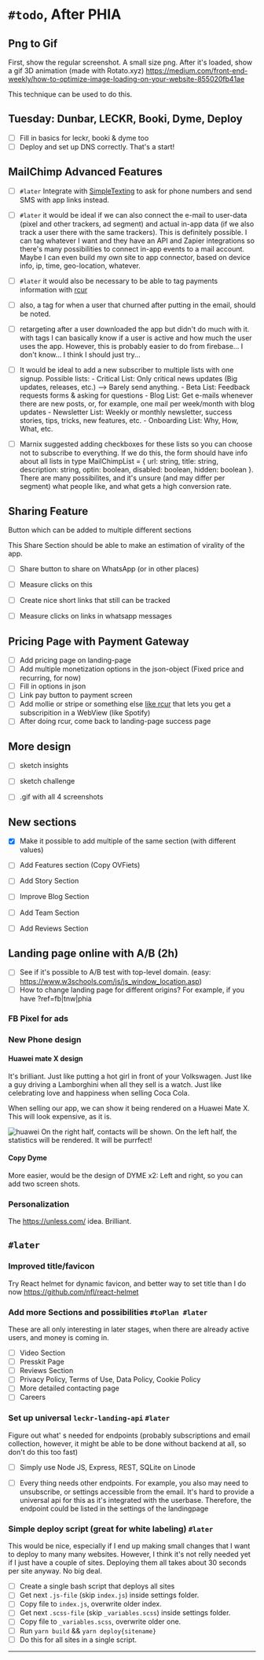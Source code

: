 
# `#todo`, After PHIA


## Png to Gif
First, show the regular screenshot. A small size png. 
After it's loaded, show a gif 3D animation (made with Rotato.xyz)
https://medium.com/front-end-weekly/how-to-optimize-image-loading-on-your-website-855020fb41ae

This technique can be used to do this. 


## Tuesday: Dunbar, LECKR, Booki, Dyme, Deploy


- [ ] Fill in basics for leckr, booki & dyme too
- [ ] Deploy and set up DNS correctly. That's a start!

## MailChimp Advanced Features 

- [ ] `#later` Integrate with [SimpleTexting](https://mailchimp.com/integrations/sms-and-text-message-marketing/) to ask for phone numbers and send SMS with app links instead.
- [ ] `#later` it would be ideal if we can also connect the e-mail to user-data (pixel and other trackers, ad segment) and actual in-app data (if we also track a user there with the same trackers). This is definitely possible. I can tag whatever I want and they have an API and Zapier integrations so there's many possibilities to connect in-app events to a mail account. Maybe I can even build my own site to app connector, based on device info, ip, time, geo-location, whatever. 
- [ ] `#later` it would also be necessary to be able to tag payments information with [rcur](https://rcur.nl)
- [ ] also, a tag for when a user that churned after putting in the email, should be noted. 
- [ ] retargeting after a user downloaded the app but didn't do much with it. with tags I can basically know if a user is active and how much the user uses the app. However, this is probably easier to do from firebase... I don't know... I think I should just try...

- [ ] It would be ideal to add a new subscriber to multiple lists with one signup. Possible lists:
        - Critical List: Only critical news updates (Big updates, releases, etc.) --> Barely send anything.
        - Beta List: Feedback requests forms & asking for questions
        - Blog List: Get e-mails whenever there are new posts, or, for example, one mail per week/month with blog updates
        - Newsletter List: Weekly or monthly newsletter, success stories, tips, tricks, new features, etc.
        - Onboarding List: Why, How, What, etc.

- [ ] Marnix suggested adding checkboxes for these lists so you can choose not to subscribe to everything. If we do this, the form should have info about all lists in type MailChimpList = { url: string, title: string, description: string, optin: boolean, disabled: boolean, hidden: boolean }. There are many possibilites, and it's unsure (and may differ per segment) what people like, and what gets a high conversion rate.

## Sharing Feature

Button which can be added to multiple different sections

This Share Section should be able to make an estimation of virality of the app.

- [ ] Share button to share on WhatsApp (or in other places)
- [ ] Measure clicks on this
- [ ] Create nice short links that still can be tracked
- [ ] Measure clicks on links in whatsapp messages


## Pricing Page with Payment Gateway

- [ ] Add pricing page on landing-page
- [ ] Add multiple monetization options in the json-object (Fixed price and recurring, for now)
- [ ] Fill in options in json
- [ ] Link pay button to payment screen
- [ ] Add mollie or stripe or something else [like rcur](https://rcur.nl/) that lets you get a subscripition in a WebView (like Spotify)
- [ ] After doing rcur, come back to landing-page success page

## More design

- [ ] sketch insights
- [ ] sketch challenge
- [ ] .gif with all 4 screenshots



## New sections

- [x] Make it possible to add multiple of the same section (with different values)
- [ ] Add Features section (Copy OVFiets)
- [ ] Add Story Section
- [ ] Improve Blog Section
- [ ] Add Team Section
- [ ] Add Reviews Section


## Landing page online with A/B (2h)

- [ ] See if it's possible to A/B test with top-level domain. (easy: https://www.w3schools.com/js/js_window_location.asp)
- [ ] How to change landing page for different origins? For example, if you have ?ref=fb|tnw|phia

### FB Pixel for ads

### New Phone design

#### Huawei mate X design

It's brilliant. Just like putting a hot girl in front of your Volkswagen. Just like a guy driving a Lamborghini when all they sell is a watch. Just like celebrating love and happiness when selling Coca Cola.

When selling our app, we can show it being rendered on a Huawei Mate X. This will look expensive, as it is. 

![huawei](https://user-images.githubusercontent.com/1976888/56899590-16b25200-6a94-11e9-8dcb-2dd36e9bac99.jpg)
On the right half, contacts will be shown. On the left half, the statistics will be rendered. It will be purrfect!

#### Copy Dyme

More easier, would be the design of DYME x2: Left and right, so you can add two screen shots.

### Personalization

The https://unless.com/ idea. Brilliant.

## `#later`

### Improved title/favicon

Try React helmet for dynamic favicon, and better way to set title than I do now
https://github.com/nfl/react-helmet


### Add more Sections and possibilities `#toPlan #later` 

These are all only interesting in later stages, when there are already active users, and money is coming in. 

- [ ] Video Section
- [ ] Presskit Page
- [ ] Reviews Section
- [ ] Privacy Policy, Terms of Use, Data Policy, Cookie Policy
- [ ] More detailed contacting page
- [ ] Careers

### Set up universal `leckr-landing-api` `#later`

Figure out what' s needed for endpoints (probably subscriptions and email collection, however, it might be able to be done without backend at all, so don't do this too fast)

- [ ] Simply use Node JS, Express, REST, SQLite on Linode 
- [ ] Every thing needs other endpoints. For example, you also may need to unsubscribe, or settings accessible from the email. It's hard to provide a universal api for this as it's integrated with the userbase. Therefore, the endpoint could be listed in the settings of the landingpage


### Simple deploy script (great for white labeling) `#later`

This would be nice, especially if I end up making small changes that I want to deploy to many many websites. However, I think it's not relly needed yet if I just have a couple of sites. Deploying them all takes about 30 seconds per site anyway. No big deal. 

- [ ] Create a single bash script that deploys all sites
- [ ] Get next `.js-file` (skip `index.js`) inside settings folder. 
- [ ] Copy file to `index.js`, overwrite older index.
- [ ] Get next `.scss-file` (skip `_variables.scss`) inside settings folder.
- [ ] Copy file to `_variables.scss`, overwrite older one.
- [ ] Run `yarn build` && `yarn deploy{sitename}`
- [ ] Do this for all sites in a single script.

------------
